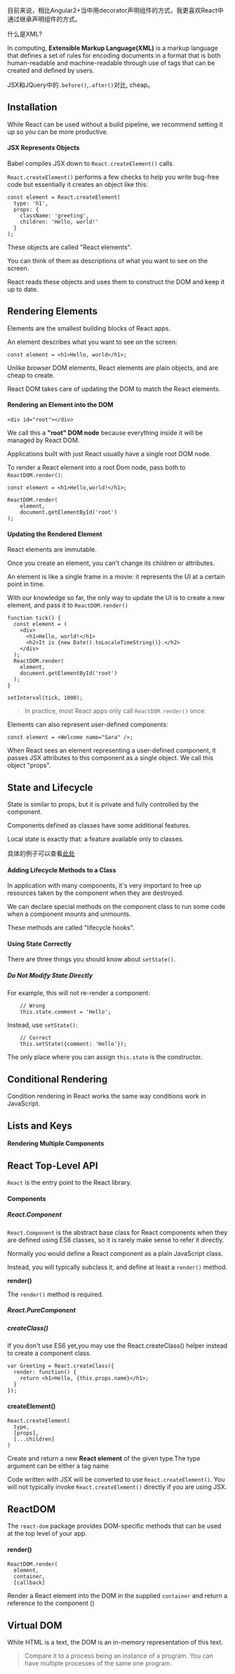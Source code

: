 目前来说，相比Angular2+当中用decorator声明组件的方式，我更喜欢React中通过继承声明组件的方式。

什么是XML?

In computing, **Extensible Markup Language(XML)** is a markup language that defines a set of rules for encoding documents in a format that is both human-readable and machine-readable through use of tags that can be created and defined by users.

JSX和JQuery中的`.before()`,`.after()`对比, cheap。

## Installation

While React can be used without a build pipeline, we recommend setting it up so you can be more productive.

#### JSX Represents Objects

Babel compiles JSX down to `React.createElement()` calls.

`React.createElement()` performs a few checks to help you write bug-free code but essentially it creates an object like this:

    const element = React.createElement(
      type: 'h1',
      props: {
        className: 'greeting',
        children: 'Hello, world!'
      }
    );
    
These objects are called "React elements".

You can think of them as descriptions of what you want to see on the screen.

React reads these objects and uses them to construct the DOM and keep it up to date.

## Rendering Elements

Elements are the smallest building blocks of React apps.

An element describes what you want to see on the screen:

    const element = <h1>Hello, world</h1>;
    
Unlike browser DOM elements, React elements are plain objects, and are cheap to create.

React DOM takes care of updating the DOM to match the React elements.

#### Rendering an Element into the DOM

    <div id="root"></div>
    
We call this a **"root" DOM node** because everything inside it will be managed by React DOM.

Applications built with just React usually have a single root DOM node.

To render a React element into a root Dom node, pass both to `ReactDOM.render()`:

    const element = <h1>Hello,world!</h1>;
    
    ReactDOM.render(
        element,
        document.getElementById('root')
    );
    
#### Updating the Rendered Element

React elements are immutable.

Once you create an element, you can't change its children or attributes.

An element is like a single frame in a movie: it represents the UI at a certain point in time.

With our knowledge so far, the only way to update the UI is to create a new element, and pass it to `ReactDOM.render()`

    function tick() {
      const element = (
        <div>
          <h1>Hello, world!</h1>
          <h2>It is {new Date().toLocaleTimeString()}.</h2>
        </div>
      );
      ReactDOM.render(
        element,
        document.getElementById('root')
      );
    }
    
    setInterval(tick, 1000);
    
> In practice, most React apps only call `ReactDOM.render()` once.

Elements can also represent user-defined components:
   
    const element = <Welcome name="Sara" />;
    
When React sees an element representing a user-defined component, it passes JSX attributes to this component as a single object. We call this object "props".

## State and Lifecycle

State is similar to props, but it is private and fully controlled by the component.

Components defined as classes have some additional features.

Local state is exactly that: a feature available only to classes.

具体的例子可以查看[此处][1]

[1]:https://reactjs.org/docs/state-and-lifecycle.html

#### Adding Lifecycle Methods to a Class

In application with many components, it's very important to free up resources taken by the component when they are destroyed.

We can declare special methods on the component class to run some code when a component mounts and unmounts.

These methods are called "lifecycle hooks".



#### Using State Correctly

There are three things you should know about `setState()`.

##### Do Not Modify State Directly

For example, this will not re-render a component:

        // Wrong
        this.state.comment = 'Hello';
        
Instead, use `setState()`:

        // Correct
        this.setState({comment: 'Hello'});
        
The only place where you can assign `this.state` is the constructor.

## Conditional Rendering

Condition rendering in React works the same way conditions work in JavaScript.

## Lists and Keys

#### Rendering Multiple Components



## React Top-Level API

`React` is the entry point to the React library.

#### Components

##### React.Component

`React.Component` is the abstract base class for React components when they are defined using ES6 classes, so it is rarely make sense to refer it directly.

Normally you would define a React component as a plain JavaScript class.

Instead, you will typically subclass it, and define at least a `render()` method.

**render()**

The `render()` method is required.

##### React.PureComponent

##### createClass()
If you don't use ES6 yet,you may use the React.createClass() helper instead to create a component class.

    var Greeting = React.createClass({
      render: function() {
        return <h1>Hello, {this.props.name}</h1>;
      }
    });

#### createElement()
    React.createElement(
      type,
      [props],
      [...children]
    )
Create and return a new **React element** of the given type.The type argument can be either a tag name 
    
Code written with JSX will be converted to use `React.createElement()`. You will not typically invoke `React.createElement()` directly if you are using JSX.

## ReactDOM

The `react-dom` package provides DOM-specific methods that can be used at the top level of your app.

#### render()

    ReactDOM.render(
      element,
      container,
      [callback]
      
Render a React element into the DOM in the supplied `container` and return a reference to the component ()


## Virtual DOM

While HTML is a text, the DOM is an in-memory representation of this text.

> Compare it to a process being an instance of a program. You can have multiple processes of the same one program.

